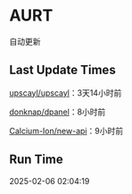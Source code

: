 # AURT

自动更新


## Last Update Times

[upscayl/upscayl](https://github.com/upscayl/upscayl)：3天14小时前

[donknap/dpanel](https://github.com/donknap/dpanel)：8小时前

[Calcium-Ion/new-api](https://github.com/Calcium-Ion/new-api)：9小时前


## Run Time
2025-02-06 02:04:19
